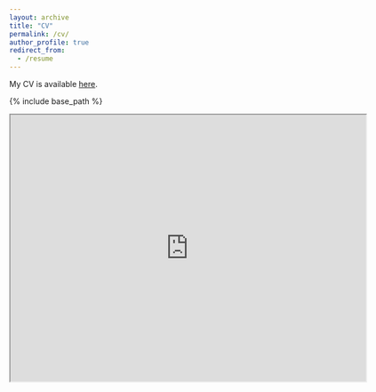 ```yaml
---
layout: archive
title: "CV"
permalink: /cv/
author_profile: true
redirect_from:
  - /resume
---
```


My CV is available [here](https://drive.google.com/file/d/1g62ObAPj2tJpy8D2M2Ghc77YjPoUNKNk/view?usp=sharing).

{% include base_path %}

<iframe src="https://drive.google.com/file/d/1g62ObAPj2tJpy8D2M2Ghc77YjPoUNKNk/preview" width="640" height="480" allow="autoplay"></iframe>


[//]: # (Education)

[//]: # (======)

[//]: # (* PhD in Mathematics, University College London &#40;2021-present&#41;)

[//]: # (* MSc in Mathematics and Foundations of Computer Science, Distinction &#40;81%&#41;, University of Oxford &#40;2019-2020&#41;)

[//]: # (* MMath &#40;Honours&#41;, First Class Honours &#40;81%&#41;, The University of Edinburgh &#40;2014-2019&#41;)

[//]: # ()
[//]: # (Scholarships and Grants)

[//]: # (======)

[//]: # (* Mayer de Rothschild Scholarship &#40;2025&#41;)

[//]: # (  + University College London)

[//]: # (  + For outstanding work in graduate studies)

[//]: # (* UCL EPSRC DTP Research Studentship &#40;2021 - 2025&#41;)

[//]: # (  + University College London)

[//]: # (* Trinity Studentship in Mathematics &#40;declined, 2021&#41;)

[//]: # (  + Trinity College, University of Cambridge)

[//]: # (* William and Isabella Dick Prize &#40;2019&#41;)

[//]: # (  + The University of Edinburgh)

[//]: # (  + For best 5th year dissertation in Mathematics)

[//]: # (* William and Isabella Dick Prize &#40;2018&#41;)

[//]: # (  + The University of Edinburgh)

[//]: # (  + For best 4th year thesis in Mathematics)

[//]: # ()
[//]: # (Experience)

[//]: # (======)

[//]: # (* 2020 - present: Data Scientist at Actelligent Capital, UK)

[//]: # (  + Full-time 2020–2021, part-time 2021–present)

[//]: # ()
[//]: # (* 2019: Research intern at The University of Edinburgh, UK)

[//]: # (  + Topic: interactive theorem proving)

[//]: # (  + Mentor: Prof Jacques Fleuriot)

[//]: # ()
[//]: # (* 2018: Research intern at National University of Singapore, Singapore)

[//]: # (  + Topic: quantum algorithms)

[//]: # (  + Mentors: Dr Miklos Santha and Dr Ansis Rosmanis)

[//]: # (  )
[//]: # (* 2017: Research intern at The University of Edinburgh, UK)

[//]: # (  + Topic: spectral graph theory)

[//]: # (  + Mentor: Dr Mary Cryan)

[//]: # (  )
[//]: # (* 2016: Research intern at The University of Edinburgh, UK)

[//]: # (  + Topic: computer architecture)

[//]: # (  + Mentors: Prof Vijaynand Nagarajan and Dr Marco Elver)

[//]: # (  )
[//]: # (Publications)

[//]: # (======)

[//]: # (  <ul>{% for post in site.publications reversed %})

[//]: # (    {% include archive-single-cv.html %})

[//]: # (  {% endfor %}</ul>)

[//]: # ()
[//]: # (Talks)

[//]: # (======)

[//]: # (* 30th British Combinatorial Conference &#40;2024&#41; at Queen Mary University of London, UK )

[//]: # (* Combinatorics Study Group &#40;2024&#41; at Queen Mary University of London, UK )

[//]: # (* Combinatorics Seminar &#40;2023&#41; at University of Warwick, Coventry, UK )

[//]: # (* 21st International Conference on Random Structures & Algorithms &#40;2023&#41; at Carnegie Mellon University, Pittsburgh, PA, USA )

[//]: # (* 27th Postgraduate Combinatorial Conference &#40;2023&#41; at University of Birmingham, UΚ )

[//]: # (* European Conference on Combinatorics, Graph Theory and Applications &#40;2023&#41; at  Charles University Prague, Czechia )

[//]: # (* Constructive and Probabilistic Methods in Combinatorics &#40;2023&#41; at University of Zagreb, Croatia )

[//]: # (* PhD Seminar on Combinatorics, Games and Optimization &#40;2023&#41; at London School of Economics, UK )

[//]: # (* Combinatorics Seminar &#40;2023&#41; at University College London, UK )

[//]: # ()
[//]: # (Teaching)

[//]: # (======)

[//]: # (* 2023 - 2024: Class Tutor at University College London, UK)

[//]: # (  + Intermediate Mathematics for Computer Science)

[//]: # ()
[//]: # (* 2022 - 2023: Class Tutor at University College London, UK)

[//]: # (  + Probabilistic Methods in Combinatorics)

[//]: # ()
[//]: # (* 2018 - 2019: Class Tutor at The University of Edinburgh, UK)

[//]: # (  + Algorithms and Data Structures &#40;Honours&#41;)

[//]: # ()
[//]: # (* 2017 - 2019: Class Tutor at The University of Edinburgh, UK)

[//]: # (  + Discrete Mathematics and Mathematical Reasoning)

[//]: # (  )
[//]: # (* 2016 - 2019: Class Tutor at The University of Edinburgh, UK)

[//]: # (  + Processing Formal and Natural Languages)

[//]: # (  + Algorithms, Data Structures and Learning)

[//]: # ()
[//]: # (Service)

[//]: # (======)

[//]: # (* Organiser of the 28th Postgraduate Combinatorial Conference, 2024)